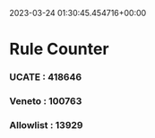 2023-03-24 01:30:45.454716+00:00
# Rule Counter 
 ### UCATE : 418646

 ### Veneto : 100763

 ### Allowlist : 13929